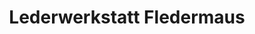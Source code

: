 ---
title: "Lederwerkstatt Fledermaus"
url: /goettingen/lederwerkstatt-fledermaus/
shop: Kleidung
---